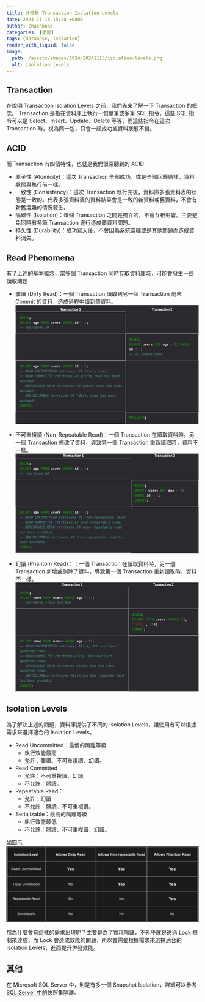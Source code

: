```yaml
---
title: 什麼是 Transaction Isolation Levels
date: 2024-11-15 15:28 +0800
author: chuehnone
categories: [學習]
tags: [database, isolation]
render_with_liquid: false
image:
  path: /assets/images/2024/20241115/isolation-levels.png
  alt: isolation levels
---
```


## Transaction
在說明 Transaction Isolation Levels 之前，我們先來了解一下 Transaction 的概念。
Transaction 是指在資料庫上執行一包單筆或多筆 SQL 指令，這些 SQL 指令可以是 Select、Insert、Update、Delete 等等，而這些指令在這次 Transaction 時，視為同一包，只會一起成功或資料狀態不變。


## ACID
而 Transaction 有四個特性，也就是我們很常聽到的 ACID
- 原子性 (Atomicity)：這次 Transaction 全部成功，或是全部回歸原樣，資料狀態與執行前一樣。
- 一致性 (Consistency)：這次 Transaction 執行完後，資料庫多張資料表的狀態是一致的。代表多張資料表的資料結果會是一致的新資料或舊資料，不會有新舊混雜的情況發生。
- 隔離性 (Isolation)：每個 Transaction 之間是獨立的，不會互相影響。主要避免同時有多筆 Transaction 進行造成髒資料問題。
- 持久性 (Durability)：成功寫入後，不會因為系統當機或是其他問題而造成資料消失。


## Read Phenomena
有了上述的基本概念，當多個 Transaction 同時存取資料庫時，可能會發生一些讀取問題
- 髒讀 (Dirty Read)：一個 Transaction 讀取到另一個 Transaction 尚未 Commit 的資料，造成過程中讀到髒資料。
![Dirty Read](/assets/images/2024/20241115/dirty-read.png)

- 不可重複讀 (Non-Repeatable Read)：一個 Transaction 在讀取資料時，另一個 Transaction 修改了資料，導致第一個 Transaction 重新讀取時，資料不一樣。
![Non-Repeatable Read](/assets/images/2024/20241115/non-repeatable-read.png)

- 幻讀 (Phantom Read)：：一個 Transaction 在讀取資料時，另一個 Transaction 新增或刪除了資料，導致第一個 Transaction 重新讀取時，資料不一樣。
  ![Phantom Read](/assets/images/2024/20241115/phantom-read.png)

## Isolation Levels
為了解決上述的問題，資料庫提供了不同的 Isolation Levels，讓使用者可以根據需求來選擇適合的 Isolation Levels。
- Read Uncommitted：最低的隔離等級
  - 執行效能最高 
  - 允許：髒讀、不可重複讀、幻讀。
- Read Committed：
  - 允許：不可重複讀、幻讀
  - 不允許：髒讀。
- Repeatable Read：
  - 允許：幻讀
  - 不允許：髒讀、不可重複讀。
- Serializable：最高的隔離等級
  - 執行效能最低
  - 不允許：髒讀、不可重複讀、幻讀。

如圖示
![Isolation Levels](/assets/images/2024/20241115/isolation-levels.png)

那為什麼會有這樣的需求出現呢？主要是為了實現隔離，不外乎就是透過 Lock 機制來達成，而 Lock 會造成效能的問題，所以會需要根據需求來選擇適合的 Isolation Levels，進而提升併發效能。

## 其他
在 Microsoft SQL Server 中，則是有多一個 Snapshot Isolation，詳細可以參考 [SQL Server 中的快照集隔離](https://learn.microsoft.com/zh-tw/dotnet/framework/data/adonet/sql/snapshot-isolation-in-sql-server)。
